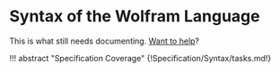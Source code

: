 # Syntax of the Wolfram Language

This is what still needs documenting. [Want to help](../../Contributing/)?

!!! abstract "Specification Coverage"
{!Specification/Syntax/tasks.md!}
